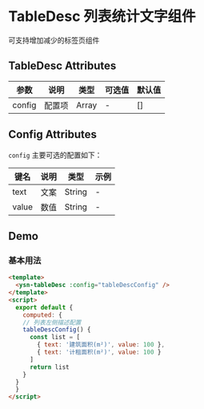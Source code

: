 <!--
 * @Author: xueyx
 * @LastEditors: xueyx
 * @Descripttion: 
-->
# TableDesc 列表统计文字组件

可支持增加减少的标签页组件

## TableDesc Attributes

| 参数    | 说明             | 类型    | 可选值 | 默认值 |
| ------- | ---------------- | ------- | ------ | ------ |
| config  | 配置项 | Array  | -      | []      |


## Config Attributes

`config` 主要可选的配置如下：

| 键名  | 说明         | 类型   | 示例 |
| ----- | ------------ | ------ | ---- |
| text |  文案 | String | -    |
| value |  数值 | String | -    |

## Demo

### 基本用法

```html
<template>
  <ysn-tableDesc :config="tableDescConfig" />
</template>
<script>
  export default {
    computed: {
    // 列表左侧描述配置
    tableDescConfig() {
      const list = [
        { text: '建筑面积(m²)', value: 100 },
        { text: '计租面积(m²)', value: 100 }
      ]
      return list
    }
  }
  }
</script>
```
